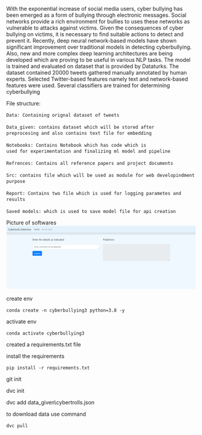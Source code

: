 

With the exponential increase of social media users, cyber bullying has been emerged as a form of bullying through electronic messages. 
Social networks provide a rich environment for bullies to uses these networks as vulnerable to attacks against victims. Given the 
consequences of cyber bullying on victims, it is necessary to find suitable actions to detect and prevent it. Recently, deep neural network-based 
models have shown significant improvement over traditional models in detecting cyberbullying. Also, new and more complex deep learning architectures 
are being developed which are proving to be useful in various NLP tasks. The model is trained and evaluated on dataset that is provided by Dataturks. 
The dataset contained 20000 tweets gathered manually annotated by human experts. Selected Twitter-based features namely text and network-based 
features were used. Several classifiers are trained for determining cyberbullying 


File structure:
```
Data: Containing orignal dataset of tweets

Data_given: contains dataset which will be stored after 
preprocesing and also contains text file for embedding

Notebooks: Contains Notebook which has code which is 
used for experimentation and finalizing ml model and pipeline

Refrences: Contains all reference papers and project documents

Src: contains file which will be used as module for web developindment
purpose

Report: Contains two file which is used for logging parametes and 
results

Saved models: which is used to save model file for api creation
```

Picture of softwares
![GitHub Logo](visvualization/img1.png)


create env

```terminal
conda create -n cyberbullying3 python=3.8 -y
```

activate env

```terminal
conda activate cyberbullying3
```

created a requirements.txt file

install the requirements
```terminal
pip install -r requirements.txt
```

git init

dvc init

dvc add data_given\cybertrolls.json

to download data use command

```
dvc pull 
```
